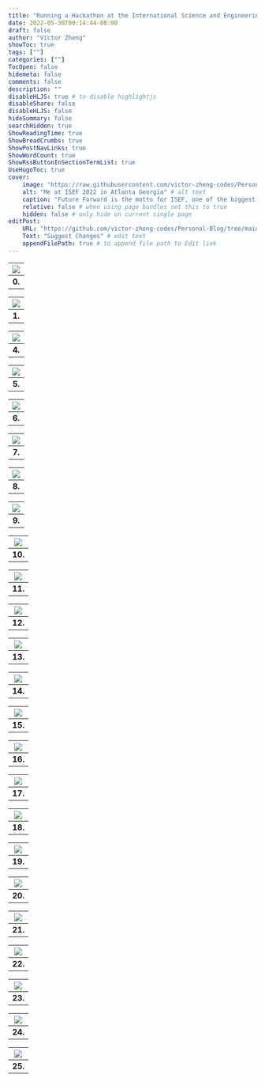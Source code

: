 ```yaml
---
title: "Running a Hackathon at the International Science and Engineering Fair"
date: 2022-05-30T00:14:44-08:00
draft: false
author: "Victor Zheng"
showToc: true
tags: [""]
categories: [""]
TocOpen: false
hidemeta: false
comments: false
description: ""
disableHLJS: true # to disable highlightjs
disableShare: false
disableHLJS: false
hideSummary: false
searchHidden: true
ShowReadingTime: true
ShowBreadCrumbs: true
ShowPostNavLinks: true
ShowWordCount: true
ShowRssButtonInSectionTermList: true
UseHugoToc: true
cover:
    image: "https://raw.githubusercontent.com/victor-zheng-codes/Personal-Blog/main/content/posts/post-files/ISEF/ISEF3.jpg" # image path/url
    alt: "Me at ISEF 2022 in Atlanta Georgia" # alt text
    caption: "Future Forward is the motto for ISEF, one of the biggest international high-school fairs in the world" # display caption under cover
    relative: false # when using page bundles set this to true
    hidden: false # only hide on current single page
editPost:
    URL: "https://github.com/victor-zheng-codes/Personal-Blog/tree/main/content/posts"
    Text: "Suggest Changes" # edit text
    appendFilePath: true # to append file path to Edit link
---
```


|![](https://raw.githubusercontent.com/victor-zheng-codes/Personal-Blog/main/content/posts/post-files/ISEF/ISEF.jpg)|
| :--: |
| <b>0.</b>|

|![](https://raw.githubusercontent.com/victor-zheng-codes/Personal-Blog/main/content/posts/post-files/ISEF/ISEF1.JPG)|
| :--: |
| <b>1.</b>|



|![](https://raw.githubusercontent.com/victor-zheng-codes/Personal-Blog/main/content/posts/post-files/ISEF/ISEF4.png)|
| :--: |
| <b>4.</b>|



|![](https://raw.githubusercontent.com/victor-zheng-codes/Personal-Blog/main/content/posts/post-files/ISEF/ISEF5.jpg)|
| :--: |
| <b>5.</b>|



|![](https://raw.githubusercontent.com/victor-zheng-codes/Personal-Blog/main/content/posts/post-files/ISEF/ISEF6.JPG)|
| :--: |
| <b>6.</b>|



|![](https://raw.githubusercontent.com/victor-zheng-codes/Personal-Blog/main/content/posts/post-files/ISEF/ISEF7.JPG)|
| :--: |
| <b>7.</b>|



|![](https://raw.githubusercontent.com/victor-zheng-codes/Personal-Blog/main/content/posts/post-files/ISEF/ISEF8.JPG)|
| :--: |
| <b>8.</b>|



|![](https://raw.githubusercontent.com/victor-zheng-codes/Personal-Blog/main/content/posts/post-files/ISEF/ISEF9.jpg)|
| :--: |
| <b>9.</b>|



|![](https://raw.githubusercontent.com/victor-zheng-codes/Personal-Blog/main/content/posts/post-files/ISEF/ISEF10.jpg)|
| :--: |
| <b>10.</b>|



|![](https://raw.githubusercontent.com/victor-zheng-codes/Personal-Blog/main/content/posts/post-files/ISEF/ISEF11.jpg)|
| :--: |
| <b>11.</b>|



|![](https://raw.githubusercontent.com/victor-zheng-codes/Personal-Blog/main/content/posts/post-files/ISEF/ISEf12.jpg)|
| :--: |
| <b>12.</b>|



|![](https://raw.githubusercontent.com/victor-zheng-codes/Personal-Blog/main/content/posts/post-files/ISEF/ISEf13.jpg)|
| :--: |
| <b>13.</b>|



|![](https://raw.githubusercontent.com/victor-zheng-codes/Personal-Blog/main/content/posts/post-files/ISEF/ISEF14.jpg)|
| :--: |
| <b>14.</b>|



|![](https://raw.githubusercontent.com/victor-zheng-codes/Personal-Blog/main/content/posts/post-files/ISEF/ISEF15.JPG)|
| :--: |
| <b>15.</b>|


|![](https://raw.githubusercontent.com/victor-zheng-codes/Personal-Blog/main/content/posts/post-files/ISEF/ISEF16.JPG)|
| :--: |
| <b>16.</b>|



|![](https://raw.githubusercontent.com/victor-zheng-codes/Personal-Blog/main/content/posts/post-files/ISEF/ISEF17.JPG)|
| :--: |
| <b>17.</b>|



|![](https://raw.githubusercontent.com/victor-zheng-codes/Personal-Blog/main/content/posts/post-files/ISEF/ISEF18.jpg)|
| :--: |
| <b>18.</b>|



|![](https://raw.githubusercontent.com/victor-zheng-codes/Personal-Blog/main/content/posts/post-files/ISEF/ISEF19.jpg)|
| :--: |
| <b>19.</b>|


|![](https://raw.githubusercontent.com/victor-zheng-codes/Personal-Blog/main/content/posts/post-files/ISEF/ISEF20.JPG)|
| :--: |
| <b>20.</b>|



|![](https://raw.githubusercontent.com/victor-zheng-codes/Personal-Blog/main/content/posts/post-files/ISEF/ISEF21.JPG)|
| :--: |
| <b>21.</b>|



|![](https://raw.githubusercontent.com/victor-zheng-codes/Personal-Blog/main/content/posts/post-files/ISEF/ISEF22.jpg)|
| :--: |
| <b>22.</b>|


|![](https://raw.githubusercontent.com/victor-zheng-codes/Personal-Blog/main/content/posts/post-files/ISEF/ISEF23.JPG)|
| :--: |
| <b>23.</b>|


|![](https://raw.githubusercontent.com/victor-zheng-codes/Personal-Blog/main/content/posts/post-files/ISEF/ISEF24.jpg)|
| :--: |
| <b>24.</b>|



|![](https://raw.githubusercontent.com/victor-zheng-codes/Personal-Blog/main/content/posts/post-files/ISEF/ISEF25.jpg)|
| :--: |
| <b>25.</b>|









